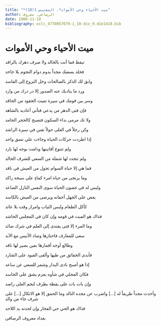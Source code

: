 ```yaml
---
title: "*ميت الأحياء وحي الأموات*. المقتبس 1(10)"
author: الرصافي, معروف
date: 1906-11-18
bibliography: oclc_4770057679-i_10-div_9.d1e1418.bib
---
```




#  ميت الأحياء وحي الأموات 


 تيقظ فما أنت بالخالد   ولا صرف دهرك بالراقد  

 فخلد بسعيك مجداً يدوم   دوام النجوم بلا جاحد  

 وابق لك الذكر بالصالحات   وخل النزوع إلى الفاسد  

 ورد ما يناديك عنه الصدور   إلا در درك من وارد  

 وسر بين قومك في سيرة   تميت الحقود من الحاقد  

 فإن فتى الدهر من يدعي   فتأتي أعاديه بالشاهد   

 ولا تك مرمى بداء السكون   فتصبح كالحجر الجامد  

 وكن رجلاً في العلى حولاً   تفنن في سيرة الراشد  

 إذا اطردت حركات الحياة   وجاءت علي نسق واحد  

 ولم تتنوع أفانينها   ودامت بوجه لها بارد  

 ولم تتجدد لها شملة   من السعي للشرف الخالد  

 فما هي إلا حياة السوام   تجول من العيش في ناقد  

 وما يرتجى من حياة امرء   كماءٍ على سبخة راكد  

 وليس له في غضون الحياة   سوى النفس النازل الصاعد  

 يغض على الجهل أجفانه   ويرضى من العيش بالكاسد  

 كأكل الطعام ولبس الثياب   وامرار وقت بلا عائد  

 فذاك هو الميت في قومه   وإن كان في المجلس الحاشد  

 وما المرء إلا فتى يفتدى   إلى العلم في شرك صائد  

 سعى للمعارف فاحتازها   وصاد الأنيس مع الآبد  

 وطالع أوجه أقمارها   بعين بصير لها ناقد  

 فأبدى الحقائق من طيها   وألقى القيود على الشارد  

 إذا هو أصبح نادى البدار   وشمر للسعي عن ساعد  

 فكان المجلي في شأوه   بعزم يشق على الحاسد  

 وإن بات بات على يقظة   بطرف لنجم العلى راصد  

 وأحدث مجداً طريفاً له  [...]  واضرب عن مجده التالد   وما الحمق إلا هو الاتكال  [...]  على شرف جاء من والد 

 فذاك هو الحي حي الفخار   وإن لحدته يد اللاحد  

 بغداد  معروف  الرصافي  
